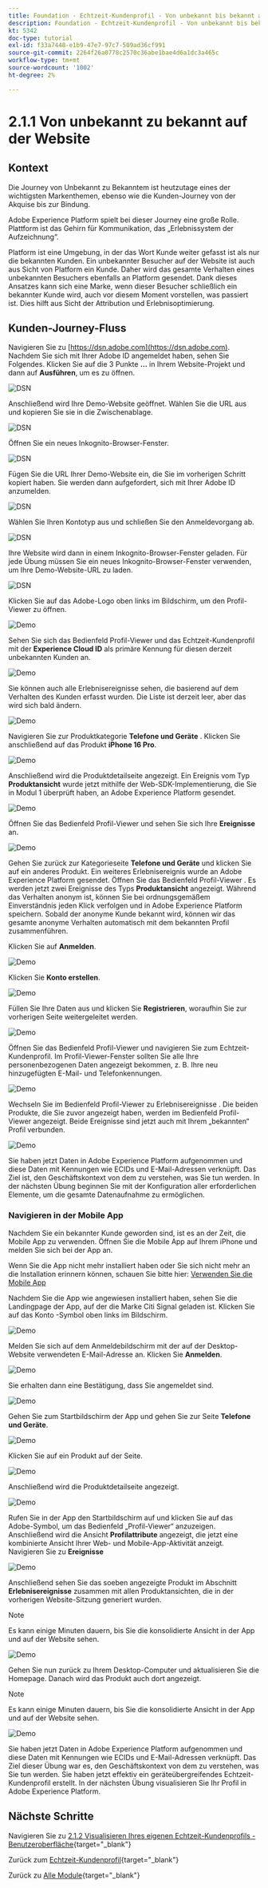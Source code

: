 ```yaml
---
title: Foundation - Echtzeit-Kundenprofil - Von unbekannt bis bekannt auf der Website
description: Foundation - Echtzeit-Kundenprofil - Von unbekannt bis bekannt auf der Website
kt: 5342
doc-type: tutorial
exl-id: f33a7448-e1b9-47e7-97c7-509ad36cf991
source-git-commit: 2264f26a0778c2570c36abe1bae4d6a1dc3a465c
workflow-type: tm+mt
source-wordcount: '1002'
ht-degree: 2%

---
```


# 2.1.1 Von unbekannt zu bekannt auf der Website

## Kontext

Die Journey von Unbekannt zu Bekanntem ist heutzutage eines der wichtigsten Markenthemen, ebenso wie die Kunden-Journey von der Akquise bis zur Bindung.

Adobe Experience Platform spielt bei dieser Journey eine große Rolle. Plattform ist das Gehirn für Kommunikation, das „Erlebnissystem der Aufzeichnung“.

Platform ist eine Umgebung, in der das Wort Kunde weiter gefasst ist als nur die bekannten Kunden. Ein unbekannter Besucher auf der Website ist auch aus Sicht von Platform ein Kunde. Daher wird das gesamte Verhalten eines unbekannten Besuchers ebenfalls an Platform gesendet. Dank dieses Ansatzes kann sich eine Marke, wenn dieser Besucher schließlich ein bekannter Kunde wird, auch vor diesem Moment vorstellen, was passiert ist. Dies hilft aus Sicht der Attribution und Erlebnisoptimierung.

## Kunden-Journey-Fluss

Navigieren Sie zu [https://dsn.adobe.com](https://dsn.adobe.com). Nachdem Sie sich mit Ihrer Adobe ID angemeldet haben, sehen Sie Folgendes. Klicken Sie auf die 3 Punkte **…** in Ihrem Website-Projekt und dann auf **Ausführen**, um es zu öffnen.

![DSN](./../../datacollection/dc1.1/images/web8.png)

Anschließend wird Ihre Demo-Website geöffnet. Wählen Sie die URL aus und kopieren Sie sie in die Zwischenablage.

![DSN](../../../getting-started/gettingstarted/images/web3.png)

Öffnen Sie ein neues Inkognito-Browser-Fenster.

![DSN](../../../getting-started/gettingstarted/images/web4.png)

Fügen Sie die URL Ihrer Demo-Website ein, die Sie im vorherigen Schritt kopiert haben. Sie werden dann aufgefordert, sich mit Ihrer Adobe ID anzumelden.

![DSN](../../../getting-started/gettingstarted/images/web5.png)

Wählen Sie Ihren Kontotyp aus und schließen Sie den Anmeldevorgang ab.

![DSN](../../../getting-started/gettingstarted/images/web6.png)

Ihre Website wird dann in einem Inkognito-Browser-Fenster geladen. Für jede Übung müssen Sie ein neues Inkognito-Browser-Fenster verwenden, um Ihre Demo-Website-URL zu laden.

![DSN](../../../getting-started/gettingstarted/images/web7.png)

Klicken Sie auf das Adobe-Logo oben links im Bildschirm, um den Profil-Viewer zu öffnen.

![Demo](../../datacollection/dc1.2/images/pv1.png)

Sehen Sie sich das Bedienfeld Profil-Viewer und das Echtzeit-Kundenprofil mit der **Experience Cloud ID** als primäre Kennung für diesen derzeit unbekannten Kunden an.

![Demo](../../datacollection/dc1.2/images/pv2.png)

Sie können auch alle Erlebnisereignisse sehen, die basierend auf dem Verhalten des Kunden erfasst wurden. Die Liste ist derzeit leer, aber das wird sich bald ändern.

![Demo](../../datacollection/dc1.2/images/pv3.png)

Navigieren Sie zur Produktkategorie **Telefone und Geräte** . Klicken Sie anschließend auf das Produkt **iPhone 16 Pro**.

![Demo](../../datacollection/dc1.2/images/pv4.png)

Anschließend wird die Produktdetailseite angezeigt. Ein Ereignis vom Typ **Produktansicht** wurde jetzt mithilfe der Web-SDK-Implementierung, die Sie in Modul 1 überprüft haben, an Adobe Experience Platform gesendet.

![Demo](../../datacollection/dc1.2/images/pv5.png)

Öffnen Sie das Bedienfeld Profil-Viewer und sehen Sie sich Ihre **Ereignisse** an.

![Demo](../../datacollection/dc1.2/images/pv6.png)

Gehen Sie zurück zur Kategorieseite **Telefone und Geräte** und klicken Sie auf ein anderes Produkt. Ein weiteres Erlebnisereignis wurde an Adobe Experience Platform gesendet. Öffnen Sie das Bedienfeld Profil-Viewer . Es werden jetzt zwei Ereignisse des Typs **Produktansicht** angezeigt. Während das Verhalten anonym ist, können Sie bei ordnungsgemäßem Einverständnis jeden Klick verfolgen und in Adobe Experience Platform speichern. Sobald der anonyme Kunde bekannt wird, können wir das gesamte anonyme Verhalten automatisch mit dem bekannten Profil zusammenführen.

Klicken Sie auf **Anmelden**.

![Demo](../../datacollection/dc1.2/images/pv7.png)

Klicken Sie **Konto erstellen**.

![Demo](../../datacollection/dc1.2/images/pv8.png)

Füllen Sie Ihre Daten aus und klicken Sie **Registrieren**, woraufhin Sie zur vorherigen Seite weitergeleitet werden.

![Demo](../../datacollection/dc1.2/images/pv9.png)

Öffnen Sie das Bedienfeld Profil-Viewer und navigieren Sie zum Echtzeit-Kundenprofil. Im Profil-Viewer-Fenster sollten Sie alle Ihre personenbezogenen Daten angezeigt bekommen, z. B. Ihre neu hinzugefügten E-Mail- und Telefonkennungen.

![Demo](../../datacollection/dc1.2/images/pv10.png)

Wechseln Sie im Bedienfeld Profil-Viewer zu Erlebnisereignisse . Die beiden Produkte, die Sie zuvor angezeigt haben, werden im Bedienfeld Profil-Viewer angezeigt. Beide Ereignisse sind jetzt auch mit Ihrem „bekannten“ Profil verbunden.

![Demo](../../datacollection/dc1.2/images/pv11.png)

Sie haben jetzt Daten in Adobe Experience Platform aufgenommen und diese Daten mit Kennungen wie ECIDs und E-Mail-Adressen verknüpft. Das Ziel ist, den Geschäftskontext von dem zu verstehen, was Sie tun werden. In der nächsten Übung beginnen Sie mit der Konfiguration aller erforderlichen Elemente, um die gesamte Datenaufnahme zu ermöglichen.

### Navigieren in der Mobile App

Nachdem Sie ein bekannter Kunde geworden sind, ist es an der Zeit, die Mobile App zu verwenden. Öffnen Sie die Mobile App auf Ihrem iPhone und melden Sie sich bei der App an.

Wenn Sie die App nicht mehr installiert haben oder Sie sich nicht mehr an die Installation erinnern können, schauen Sie bitte hier: [Verwenden Sie die Mobile App](../../../getting-started/gettingstarted/ex5.md)

Nachdem Sie die App wie angewiesen installiert haben, sehen Sie die Landingpage der App, auf der die Marke Citi Signal geladen ist. Klicken Sie auf das Konto -Symbol oben links im Bildschirm.

![Demo](./images/app_hpz.png)

Melden Sie sich auf dem Anmeldebildschirm mit der auf der Desktop-Website verwendeten E-Mail-Adresse an. Klicken Sie **Anmelden**.

![Demo](./images/app_acc.png)

Sie erhalten dann eine Bestätigung, dass Sie angemeldet sind.

![Demo](./images/app_acc1.png)

Gehen Sie zum Startbildschirm der App und gehen Sie zur Seite **Telefone und Geräte**.

![Demo](./images/app_hp1.png)

Klicken Sie auf ein Produkt auf der Seite.

![Demo](./images/app_hp2.png)

Anschließend wird die Produktdetailseite angezeigt.

![Demo](./images/app_galaxy.png)

Rufen Sie in der App den Startbildschirm auf und klicken Sie auf das Adobe-Symbol, um das Bedienfeld „Profil-Viewer“ anzuzeigen. Anschließend wird die Ansicht **Profilattribute** angezeigt, die jetzt eine kombinierte Ansicht Ihrer Web- und Mobile-App-Aktivität anzeigt. Navigieren Sie zu **Ereignisse**

![Demo](./images/app_hp3.png)

Anschließend sehen Sie das soeben angezeigte Produkt im Abschnitt **Erlebnisereignisse** zusammen mit allen Produktansichten, die in der vorherigen Website-Sitzung generiert wurden.

>[!NOTE]
>
>Es kann einige Minuten dauern, bis Sie die konsolidierte Ansicht in der App und auf der Website sehen.

![Demo](./images/app_after_galaxy.png)

Gehen Sie nun zurück zu Ihrem Desktop-Computer und aktualisieren Sie die Homepage. Danach wird das Produkt auch dort angezeigt.

>[!NOTE]
>
>Es kann einige Minuten dauern, bis Sie die konsolidierte Ansicht in der App und auf der Website sehen.

![Demo](./images/web_x_aftermobile.png)

Sie haben jetzt Daten in Adobe Experience Platform aufgenommen und diese Daten mit Kennungen wie ECIDs und E-Mail-Adressen verknüpft. Das Ziel dieser Übung war es, den Geschäftskontext von dem zu verstehen, was Sie tun werden. Sie haben jetzt effektiv ein geräteübergreifendes Echtzeit-Kundenprofil erstellt. In der nächsten Übung visualisieren Sie Ihr Profil in Adobe Experience Platform.

## Nächste Schritte

Navigieren Sie zu [2.1.2 Visualisieren Ihres eigenen Echtzeit-Kundenprofils - Benutzeroberfläche](./ex2.md){target="_blank"}

Zurück zum [Echtzeit-Kundenprofil](./real-time-customer-profile.md){target="_blank"}

Zurück zu [Alle Module](./../../../../overview.md){target="_blank"}
